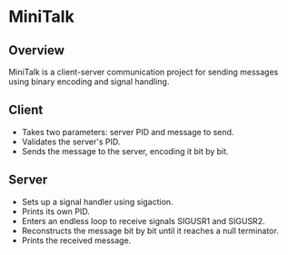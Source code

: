 # MiniTalk

## Overview

MiniTalk is a client-server communication project for sending messages using binary encoding and signal handling.

## Client

- Takes two parameters: server PID and message to send.
- Validates the server's PID.
- Sends the message to the server, encoding it bit by bit.

## Server

- Sets up a signal handler using sigaction.
- Prints its own PID.
- Enters an endless loop to receive signals SIGUSR1 and SIGUSR2.
- Reconstructs the message bit by bit until it reaches a null terminator.
- Prints the received message.
